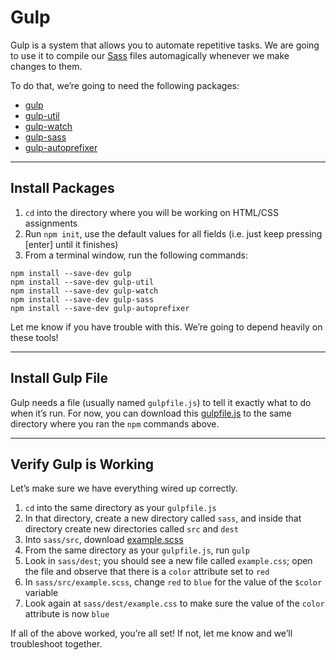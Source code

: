 # Gulp

Gulp is a system that allows you to automate repetitive tasks. We are going to use it to compile our [Sass](http://sass-lang.com/) files automagically whenever we make changes to them.

To do that, we’re going to need the following packages:

- [gulp](https://www.npmjs.com/package/gulp)
- [gulp-util](https://www.npmjs.com/package/gulp-util)
- [gulp-watch](https://www.npmjs.com/package/gulp-watch)
- [gulp-sass](https://www.npmjs.com/package/gulp-sass)
- [gulp-autoprefixer](https://www.npmjs.com/package/gulp-autoprefixer)

------

## Install Packages

1. `cd` into the directory where you will be working on HTML/CSS assignments
1. Run `npm init`, use the default values for all fields (i.e. just keep pressing [enter] until it finishes)
1. From a terminal window, run the following commands:

```
npm install --save-dev gulp
npm install --save-dev gulp-util
npm install --save-dev gulp-watch
npm install --save-dev gulp-sass
npm install --save-dev gulp-autoprefixer
```

Let me know if you have trouble with this. We’re going to depend heavily on these tools!

------

## Install Gulp File

Gulp needs a file (usually named `gulpfile.js`) to tell it exactly what to do when it’s run. For now, you can download this [gulpfile.js](https://raw.githubusercontent.com/segdeha/pdxcodeguild/master/2.%20HTML%20%26%20CSS/solutions/gulpfile.js?token=AAAQ0kG4t523ux6A5qOuyRM35aVe8EzYks5XYt8awA%3D%3D) to the same directory where you ran the `npm` commands above.

------

## Verify Gulp is Working

Let’s make sure we have everything wired up correctly.

1. `cd` into the same directory as your `gulpfile.js`
1. In that directory, create a new directory called `sass`, and inside that directory create new directories called `src` and `dest`
1. Into `sass/src`, download [example.scss](https://raw.githubusercontent.com/segdeha/pdxcodeguild/master/2.%20HTML%20%26%20CSS/solutions/sass/src/example.scss?token=AAAQ0oBYKvxZ9LacmkqxoqzK9Kg7LSNcks5XYuAIwA%3D%3D)
1. From the same directory as your `gulpfile.js`, run `gulp`
1. Look in `sass/dest`; you should see a new file called `example.css`; open the file and observe that there is a `color` attribute set to `red`
1. In `sass/src/example.scss`, change `red` to `blue` for the value of the `$color` variable
1. Look again at `sass/dest/example.css` to make sure the value of the `color` attribute is now `blue`

If all of the above worked, you’re all set! If not, let me know and we’ll troubleshoot together.
